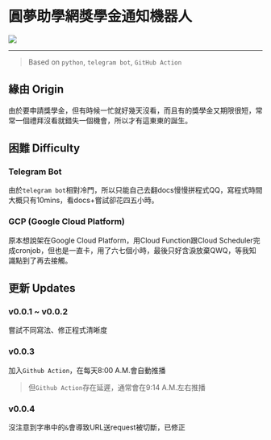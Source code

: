 # 圓夢助學網獎學金通知機器人

![](https://imgur.com/7MvRzU8.jpg)

---

> Based on `python`, `telegram bot`, `GitHub Action`

## 緣由 Origin
由於要申請獎學金，但有時候一忙就好幾天沒看，而且有的獎學金又期限很短，常常一個禮拜沒看就錯失一個機會，所以才有這東東的誕生。

## 困難 Difficulty
### Telegram Bot
由於`telegram bot`相對冷門，所以只能自己去翻docs慢慢拼程式QQ，寫程式時間大概只有10mins，看docs+嘗試卻花四五小時。

### GCP (Google Cloud Platform)
原本想說架在Google Cloud Platform，用Cloud Function跟Cloud Scheduler完成cronjob，但也是一直卡，用了六七個小時，最後只好含淚放棄QWQ，等我知識點到了再去接觸。

## 更新 Updates
### v0.0.1 ~ v0.0.2
嘗試不同寫法、修正程式清晰度
### v0.0.3
加入`Github Action`，在每天8:00 A.M.會自動推播
> 但`Github Action`存在延遲，通常會在9:14 A.M.左右推播

### v0.0.4
沒注意到字串中的`&`會導致URL送request被切斷，已修正


